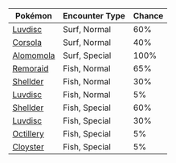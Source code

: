 | Pokémon | Encounter Type | Chance |
| --- | --- | --- |
| [Luvdisc](../pokemon/luvdisc.md/) | Surf, Normal | 60% |
| [Corsola](../pokemon/corsola.md/) | Surf, Normal | 40% |
| [Alomomola](../pokemon/alomomola.md/) | Surf, Special | 100% |
| [Remoraid](../pokemon/remoraid.md/) | Fish, Normal | 65% |
| [Shellder](../pokemon/shellder.md/) | Fish, Normal | 30% |
| [Luvdisc](../pokemon/luvdisc.md/) | Fish, Normal | 5% |
| [Shellder](../pokemon/shellder.md/) | Fish, Special | 60% |
| [Luvdisc](../pokemon/luvdisc.md/) | Fish, Special | 30% |
| [Octillery](../pokemon/octillery.md/) | Fish, Special | 5% |
| [Cloyster](../pokemon/cloyster.md/) | Fish, Special | 5% |
